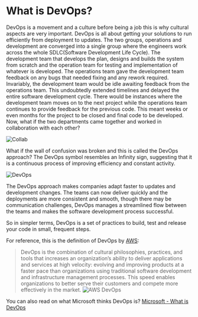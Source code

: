 # What is DevOps?

DevOps is a movement and a culture before being a job this is why cultural aspects are very important. DevOps is all about getting your solutions to run efficiently from deployment to updates.
The two groups, operations and development are converged into a single group where the engineers work across the whole SDLC(Software Development Life Cycle).
The development team that develops the plan, designs and builds the system from scratch and the operation team for testing and implementation of whatever is developed. The operations team gave the development team feedback on any bugs that needed fixing and any rework required. Invariably, the development team would be idle awaiting feedback from the operations team. This undoubtedly extended timelines and delayed the entire software development cycle. There would be instances where the development team moves on to the next project while the operations team continues to provide feedback for the previous code. This meant weeks or even months for the project to be closed and final code to be developed. Now, what if the two departments came together and worked in collaboration with each other?

![Collab](../../assets/collaboration.webp)

What if the wall of confusion was broken and this is called the DevOps approach? The DevOps symbol resembles an Infinity sign, suggesting that it is a continuous process of improving efficiency and constant activity.

![DevOps](../../assets/DevOps.webp)

The DevOps approach makes companies adapt faster to updates and development changes. The teams can now deliver quickly and the deployments are more consistent and smooth, though there may be communication challenges, DevOps manages a streamlined flow between the teams and makes the software development process successful.

So in simpler terms, DevOps is a set of practices to build, test and release your code in small, frequent steps.

For reference, this is the definition of DevOps by [AWS](https://aws.amazon.com/devops/what-is-devops/):
> DevOps is the combination of cultural philosophies, practices, and tools that increases an organization’s ability to deliver applications and services at high velocity: evolving and improving products at a faster pace than organizations using traditional software development and infrastructure management processes. This speed enables organizations to better serve their customers and compete more effectively in the market.
![AWS DevOps](../../assets/AWSDevOps.png)

You can also read on what Microsoft thinks DevOps is?
 [Microsoft - What is DevOps](https://azure.microsoft.com/overview/what-is-devops/#overview)


